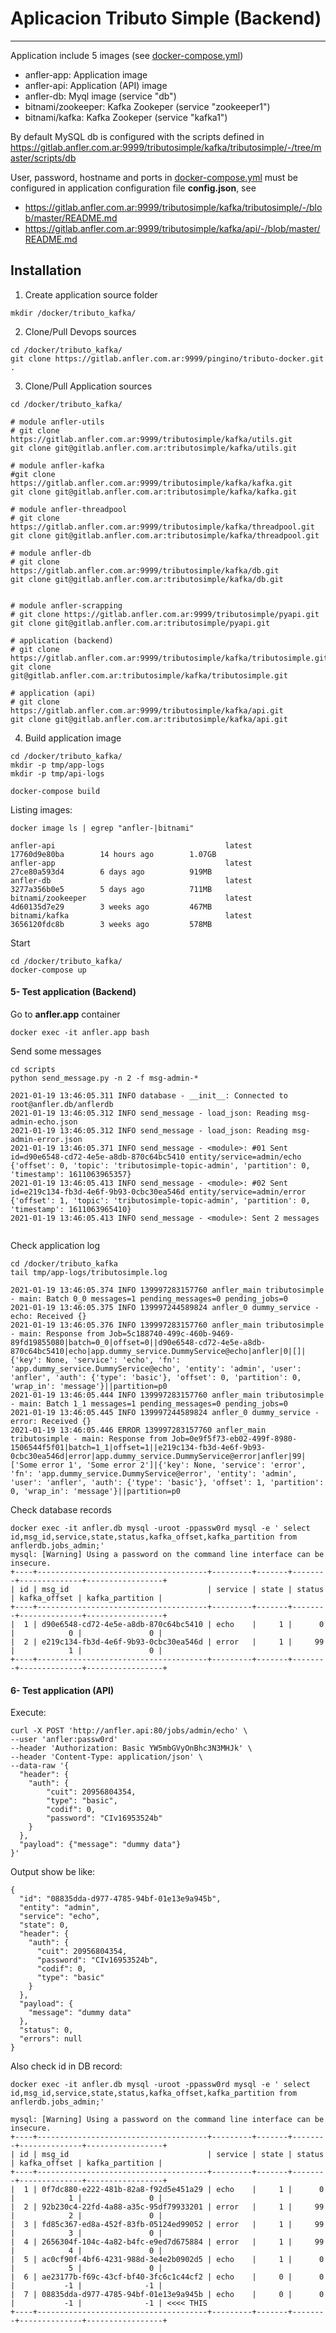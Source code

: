 # Aplicacion Tributo Simple (Backend) 

---

Application include 5 images (see [docker-compose.yml](docker-compose.yml))
- anfler-app: Application image
- anfler-api: Application (API) image
- anfler-db: Myql image (service "db")
- bitnami/zookeeper: Kafka Zookeper (service "zookeeper1")
- bitnami/kafka: Kafka Zookeper (service "kafka1")


By default MySQL db is configured with the scripts defined in https://gitlab.anfler.com.ar:9999/tributosimple/kafka/tributosimple/-/tree/master/scripts/db


User, password, hostname and ports in [docker-compose.yml](docker-compose.yml) must be configured in application configuration file **config.json**, see
- https://gitlab.anfler.com.ar:9999/tributosimple/kafka/tributosimple/-/blob/master/README.md
- https://gitlab.anfler.com.ar:9999/tributosimple/kafka/api/-/blob/master/README.md


## Installation


1. Create application source folder

```
mkdir /docker/tributo_kafka/
```

2. Clone/Pull Devops sources

```
cd /docker/tributo_kafka/
git clone https://gitlab.anfler.com.ar:9999/pingino/tributo-docker.git .
```

3. Clone/Pull Application sources

```
cd /docker/tributo_kafka/

# module anfler-utils
# git clone https://gitlab.anfler.com.ar:9999/tributosimple/kafka/utils.git
git clone git@gitlab.anfler.com.ar:tributosimple/kafka/utils.git

# module anfler-kafka
#git clone https://gitlab.anfler.com.ar:9999/tributosimple/kafka/kafka.git
git clone git@gitlab.anfler.com.ar:tributosimple/kafka/kafka.git

# module anfler-threadpool
# git clone https://gitlab.anfler.com.ar:9999/tributosimple/kafka/threadpool.git
git clone git@gitlab.anfler.com.ar:tributosimple/kafka/threadpool.git

# module anfler-db 
# git clone https://gitlab.anfler.com.ar:9999/tributosimple/kafka/db.git
git clone git@gitlab.anfler.com.ar:tributosimple/kafka/db.git


# module anfler-scrapping
# git clone https://gitlab.anfler.com.ar:9999/tributosimple/pyapi.git
git clone git@gitlab.anfler.com.ar:tributosimple/pyapi.git

# application (backend)
# git clone https://gitlab.anfler.com.ar:9999/tributosimple/kafka/tributosimple.git
git clone git@gitlab.anfler.com.ar:tributosimple/kafka/tributosimple.git

# application (api)
# git clone https://gitlab.anfler.com.ar:9999/tributosimple/kafka/api.git
git clone git@gitlab.anfler.com.ar:tributosimple/kafka/api.git

```


4. Build application image

```
cd /docker/tributo_kafka/
mkdir -p tmp/app-logs
mkdir -p tmp/api-logs

docker-compose build 
```

Listing images:
```
docker image ls | egrep "anfler-|bitnami"

anfler-api                                      latest              17760d9e80ba        14 hours ago        1.07GB
anfler-app                                      latest              27ce80a593d4        6 days ago          919MB
anfler-db                                       latest              3277a356b0e5        5 days ago          711MB
bitnami/zookeeper                               latest              4d60135d7e29        3 weeks ago         467MB
bitnami/kafka                                   latest              3656120fdc8b        3 weeks ago         578MB

```



Start 
```
cd /docker/tributo_kafka/
docker-compose up

```

#### 5- Test application (Backend)

Go to **anfler.app** container
```
docker exec -it anfler.app bash
```
Send some messages
```
cd scripts
python send_message.py -n 2 -f msg-admin-*

2021-01-19 13:46:05.311 INFO database - __init__: Connected to root@anfler.db/anflerdb
2021-01-19 13:46:05.312 INFO send_message - load_json: Reading msg-admin-echo.json
2021-01-19 13:46:05.312 INFO send_message - load_json: Reading msg-admin-error.json
2021-01-19 13:46:05.371 INFO send_message - <module>: #01 Sent id=d90e6548-cd72-4e5e-a8db-870c64bc5410 entity/service=admin/echo {'offset': 0, 'topic': 'tributosimple-topic-admin', 'partition': 0, 'timestamp': 1611063965357}
2021-01-19 13:46:05.413 INFO send_message - <module>: #02 Sent id=e219c134-fb3d-4e6f-9b93-0cbc30ea546d entity/service=admin/error {'offset': 1, 'topic': 'tributosimple-topic-admin', 'partition': 0, 'timestamp': 1611063965410}
2021-01-19 13:46:05.413 INFO send_message - <module>: Sent 2 messages


```

Check application log 
```
cd /docker/tributo_kafka
tail tmp/app-logs/tributosimple.log

2021-01-19 13:46:05.374 INFO 139997283157760 anfler_main tributosimple - main: Batch 0_0 messages=1 pending_messages=0 pending_jobs=0
2021-01-19 13:46:05.375 INFO 139997244589824 anfler_0 dummy_service - echo: Received {}
2021-01-19 13:46:05.376 INFO 139997283157760 anfler_main tributosimple - main: Response from Job=5c188740-499c-460b-9469-89fd19855080|batch=0_0|offset=0||d90e6548-cd72-4e5e-a8db-870c64bc5410|echo|app.dummy_service.DummyService@echo|anfler|0|[]|{'key': None, 'service': 'echo', 'fn': 'app.dummy_service.DummyService@echo', 'entity': 'admin', 'user': 'anfler', 'auth': {'type': 'basic'}, 'offset': 0, 'partition': 0, 'wrap_in': 'message'}||partition=p0
2021-01-19 13:46:05.444 INFO 139997283157760 anfler_main tributosimple - main: Batch 1_1 messages=1 pending_messages=0 pending_jobs=0
2021-01-19 13:46:05.445 INFO 139997244589824 anfler_0 dummy_service - error: Received {}
2021-01-19 13:46:05.446 ERROR 139997283157760 anfler_main tributosimple - main: Response from Job=0e9f5f73-eb02-499f-8980-1506544f5f01|batch=1_1|offset=1||e219c134-fb3d-4e6f-9b93-0cbc30ea546d|error|app.dummy_service.DummyService@error|anfler|99|['Some error 1', 'Some error 2']|{'key': None, 'service': 'error', 'fn': 'app.dummy_service.DummyService@error', 'entity': 'admin', 'user': 'anfler', 'auth': {'type': 'basic'}, 'offset': 1, 'partition': 0, 'wrap_in': 'message'}||partition=p0

```
Check database records
```
docker exec -it anfler.db mysql -uroot -ppassw0rd mysql -e ' select id,msg_id,service,state,status,kafka_offset,kafka_partition from anflerdb.jobs_admin;'
mysql: [Warning] Using a password on the command line interface can be insecure.
+----+--------------------------------------+---------+-------+--------+--------------+-----------------+
| id | msg_id                               | service | state | status | kafka_offset | kafka_partition |
+----+--------------------------------------+---------+-------+--------+--------------+-----------------+
|  1 | d90e6548-cd72-4e5e-a8db-870c64bc5410 | echo    |     1 |      0 |            0 |               0 |
|  2 | e219c134-fb3d-4e6f-9b93-0cbc30ea546d | error   |     1 |     99 |            1 |               0 |
+----+--------------------------------------+---------+-------+--------+--------------+-----------------+

```
#### 6- Test application (API)

Execute:
```
curl -X POST 'http://anfler.api:80/jobs/admin/echo' \
--user 'anfler:passw0rd'
--header 'Authorization: Basic YW5mbGVyOnBhc3N3MHJk' \
--header 'Content-Type: application/json' \
--data-raw '{
  "header": {
    "auth": {
        "cuit": 20956804354, 
        "type": "basic", 
        "codif": 0, 
        "password": "CIv16953524b"
    }
  },
  "payload": {"message": "dummy data"}
}'
```
Output show be like:
``` 
{
  "id": "08835dda-d977-4785-94bf-01e13e9a945b",
  "entity": "admin",
  "service": "echo",
  "state": 0,
  "header": {
    "auth": {
      "cuit": 20956804354,
      "password": "CIv16953524b",
      "codif": 0,
      "type": "basic"
    }
  },
  "payload": {
    "message": "dummy data"
  },
  "status": 0,
  "errors": null
}

```

Also check id in DB record:
```
docker exec -it anfler.db mysql -uroot -ppassw0rd mysql -e ' select id,msg_id,service,state,status,kafka_offset,kafka_partition from anflerdb.jobs_admin;'

mysql: [Warning] Using a password on the command line interface can be insecure.
+----+--------------------------------------+---------+-------+--------+--------------+-----------------+
| id | msg_id                               | service | state | status | kafka_offset | kafka_partition |
+----+--------------------------------------+---------+-------+--------+--------------+-----------------+
|  1 | 0f7dc880-e222-481b-82a8-f92d5e451a29 | echo    |     1 |      0 |            1 |               0 |
|  2 | 92b230c4-22fd-4a88-a35c-95df79933201 | error   |     1 |     99 |            2 |               0 |
|  3 | fd85c367-ed8a-452f-83fb-05124ed99052 | error   |     1 |     99 |            3 |               0 |
|  4 | 2656304f-104c-4a82-b4fc-e9ed7d675884 | error   |     1 |     99 |            4 |               0 |
|  5 | ac0cf90f-4bf6-4231-988d-3e4e2b0902d5 | echo    |     1 |      0 |            5 |               0 |
|  6 | ae23177b-f69c-43cf-bf40-3fc6c1c44cf2 | echo    |     0 |      0 |           -1 |              -1 |
|  7 | 08835dda-d977-4785-94bf-01e13e9a945b | echo    |     0 |      0 |           -1 |              -1 | <<<< THIS
+----+--------------------------------------+---------+-------+--------+--------------+-----------------+

